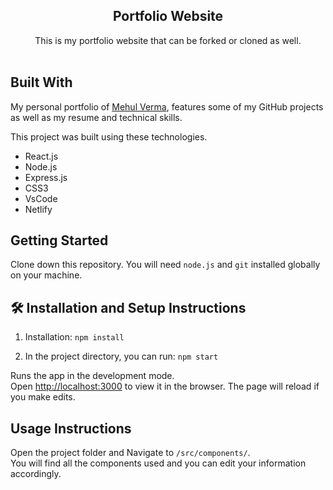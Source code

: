 <h2 align="center">
Portfolio Website<br/>
</h2>
<div align="center">
This is my portfolio website that can be forked or cloned as well.
</div>
<br/>

## Built With

My personal portfolio of <a href=https://mehulverma.netlify.app/ target="_blank">Mehul Verma</a>, features some of my GitHub projects as well as my resume and technical skills.<br/>

This project was built using these technologies.

- React.js
- Node.js
- Express.js
- CSS3
- VsCode
- Netlify

## Getting Started

Clone down this repository. You will need `node.js` and `git` installed globally on your machine.

## 🛠 Installation and Setup Instructions

1. Installation: `npm install`

2. In the project directory, you can run: `npm start`

Runs the app in the development mode.\
Open [http://localhost:3000](http://localhost:3000) to view it in the browser.
The page will reload if you make edits.

## Usage Instructions

Open the project folder and Navigate to `/src/components/`. <br/>
You will find all the components used and you can edit your information accordingly.
